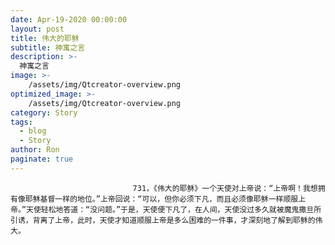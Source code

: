 ```yaml
---
date: Apr-19-2020 00:00:00
layout: post
title: 伟大的耶稣
subtitle: 神寓之言
description: >-
  神寓之言
image: >-
    /assets/img/Qtcreator-overview.png
optimized_image: >-
    /assets/img/Qtcreator-overview.png
category: Story
tags:
  - blog
  - Story
author: Ron
paginate: true
---
```


							　　731，《伟大的耶稣》一个天使对上帝说：“上帝啊！我想拥有像耶稣基督一样的地位。”上帝回说：“可以，但你必须下凡，而且必须像耶稣一样顺服上帝。”天使轻松地答道：“没问题。”于是，天使便下凡了，在人间，天使没过多久就被魔鬼撒旦所引诱，背离了上帝，此时，天使才知道顺服上帝是多么困难的一件事，才深刻地了解到耶稣的伟大。
							
							
						